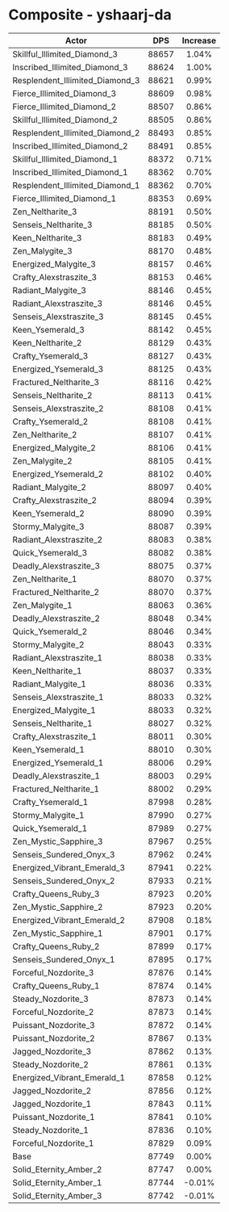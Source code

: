 # Composite - yshaarj-da
| Actor | DPS | Increase |
|---|:---:|:---:|
|Skillful_Illimited_Diamond_3|88657|1.04%|
|Inscribed_Illimited_Diamond_3|88624|1.00%|
|Resplendent_Illimited_Diamond_3|88621|0.99%|
|Fierce_Illimited_Diamond_3|88609|0.98%|
|Fierce_Illimited_Diamond_2|88507|0.86%|
|Skillful_Illimited_Diamond_2|88505|0.86%|
|Resplendent_Illimited_Diamond_2|88493|0.85%|
|Inscribed_Illimited_Diamond_2|88491|0.85%|
|Skillful_Illimited_Diamond_1|88372|0.71%|
|Inscribed_Illimited_Diamond_1|88362|0.70%|
|Resplendent_Illimited_Diamond_1|88362|0.70%|
|Fierce_Illimited_Diamond_1|88353|0.69%|
|Zen_Neltharite_3|88191|0.50%|
|Senseis_Neltharite_3|88185|0.50%|
|Keen_Neltharite_3|88183|0.49%|
|Zen_Malygite_3|88170|0.48%|
|Energized_Malygite_3|88157|0.46%|
|Crafty_Alexstraszite_3|88153|0.46%|
|Radiant_Malygite_3|88146|0.45%|
|Radiant_Alexstraszite_3|88146|0.45%|
|Senseis_Alexstraszite_3|88145|0.45%|
|Keen_Ysemerald_3|88142|0.45%|
|Keen_Neltharite_2|88129|0.43%|
|Crafty_Ysemerald_3|88127|0.43%|
|Energized_Ysemerald_3|88125|0.43%|
|Fractured_Neltharite_3|88116|0.42%|
|Senseis_Neltharite_2|88113|0.41%|
|Senseis_Alexstraszite_2|88108|0.41%|
|Crafty_Ysemerald_2|88108|0.41%|
|Zen_Neltharite_2|88107|0.41%|
|Energized_Malygite_2|88106|0.41%|
|Zen_Malygite_2|88105|0.41%|
|Energized_Ysemerald_2|88102|0.40%|
|Radiant_Malygite_2|88097|0.40%|
|Crafty_Alexstraszite_2|88094|0.39%|
|Keen_Ysemerald_2|88090|0.39%|
|Stormy_Malygite_3|88087|0.39%|
|Radiant_Alexstraszite_2|88083|0.38%|
|Quick_Ysemerald_3|88082|0.38%|
|Deadly_Alexstraszite_3|88075|0.37%|
|Zen_Neltharite_1|88070|0.37%|
|Fractured_Neltharite_2|88070|0.37%|
|Zen_Malygite_1|88063|0.36%|
|Deadly_Alexstraszite_2|88048|0.34%|
|Quick_Ysemerald_2|88046|0.34%|
|Stormy_Malygite_2|88043|0.33%|
|Radiant_Alexstraszite_1|88038|0.33%|
|Keen_Neltharite_1|88037|0.33%|
|Radiant_Malygite_1|88036|0.33%|
|Senseis_Alexstraszite_1|88033|0.32%|
|Energized_Malygite_1|88033|0.32%|
|Senseis_Neltharite_1|88027|0.32%|
|Crafty_Alexstraszite_1|88011|0.30%|
|Keen_Ysemerald_1|88010|0.30%|
|Energized_Ysemerald_1|88006|0.29%|
|Deadly_Alexstraszite_1|88003|0.29%|
|Fractured_Neltharite_1|88002|0.29%|
|Crafty_Ysemerald_1|87998|0.28%|
|Stormy_Malygite_1|87990|0.27%|
|Quick_Ysemerald_1|87989|0.27%|
|Zen_Mystic_Sapphire_3|87967|0.25%|
|Senseis_Sundered_Onyx_3|87962|0.24%|
|Energized_Vibrant_Emerald_3|87941|0.22%|
|Senseis_Sundered_Onyx_2|87933|0.21%|
|Crafty_Queens_Ruby_3|87923|0.20%|
|Zen_Mystic_Sapphire_2|87923|0.20%|
|Energized_Vibrant_Emerald_2|87908|0.18%|
|Zen_Mystic_Sapphire_1|87901|0.17%|
|Crafty_Queens_Ruby_2|87899|0.17%|
|Senseis_Sundered_Onyx_1|87895|0.17%|
|Forceful_Nozdorite_3|87876|0.14%|
|Crafty_Queens_Ruby_1|87874|0.14%|
|Steady_Nozdorite_3|87873|0.14%|
|Forceful_Nozdorite_2|87873|0.14%|
|Puissant_Nozdorite_3|87872|0.14%|
|Puissant_Nozdorite_2|87867|0.13%|
|Jagged_Nozdorite_3|87862|0.13%|
|Steady_Nozdorite_2|87861|0.13%|
|Energized_Vibrant_Emerald_1|87858|0.12%|
|Jagged_Nozdorite_2|87856|0.12%|
|Jagged_Nozdorite_1|87843|0.11%|
|Puissant_Nozdorite_1|87841|0.10%|
|Steady_Nozdorite_1|87836|0.10%|
|Forceful_Nozdorite_1|87829|0.09%|
|Base|87749|0.00%|
|Solid_Eternity_Amber_2|87747|0.00%|
|Solid_Eternity_Amber_1|87744|-0.01%|
|Solid_Eternity_Amber_3|87742|-0.01%|
